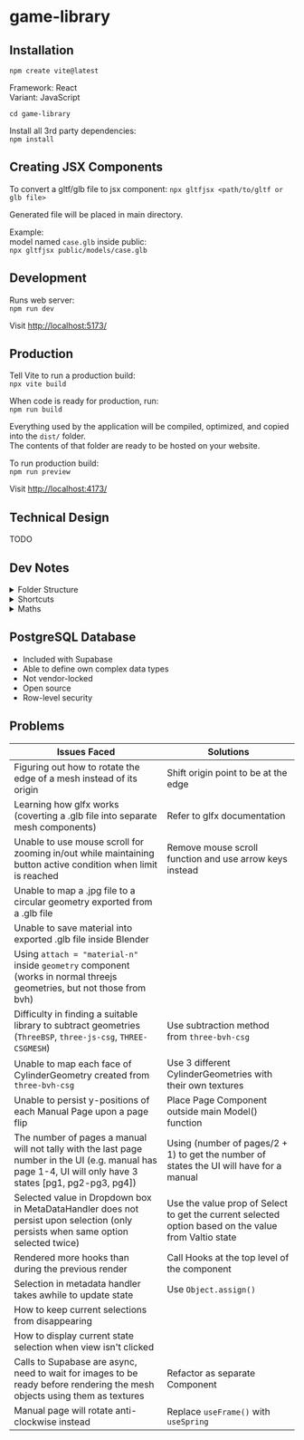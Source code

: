 # game-library

## Installation

`npm create vite@latest`

Framework: React <br>
Variant: JavaScript

`cd game-library`

Install all 3rd party dependencies: <br>
`npm install`

## Creating JSX Components

To convert a gltf/glb file to jsx component:
`npx gltfjsx <path/to/gltf or glb file>`

Generated file will be placed in main directory.

Example: <br>
model named `case.glb` inside public: <br>
`npx gltfjsx public/models/case.glb`

## Development

Runs web server: <br>
`npm run dev`

Visit [http://localhost:5173/](http://localhost:5173/)

## Production

Tell Vite to run a production build: <br>
`npx vite build`

When code is ready for production, run: <br>
`npm run build`

Everything used by the application will be compiled, optimized, and copied into the `dist/` folder. <br>
The contents of that folder are ready to be hosted on your website.

To run production build: <br>
`npm run preview`

Visit [http://localhost:4173/](http://localhost:4173/)

## Technical Design

TODO

## Dev Notes

<details>
    <summary>Folder Structure</summary>

- **`node_modules` folder** <br>
  Contains all installed 3rd-party dependencies. <br>
  When Vite builds application, it sees imports for 'three' and pulls three.js files automatically from this folder. <br>
  This folder is used only during development, and shouldn't be uploaded to web hosting provider or committed.

- **`public` folder** <br>
  Contains public assets like images.

- **`index.html`** <br>
  The main page that's served to users. <br>
  `div` with `id="root"` - React will render its components inside this `div` <br>
  `script` tag - Fetches main `jsx` file that serves as entry point for React; `type="module"` - tells browser to treat this file as an ECMAScript module.

- **`main.jsx`** <br>
  Mounts React app (starting with `<App />` component) into the `<div id="root"></div>` element in `index.html`.

- **`package.json`** <br>
  Defines project's dependencies, scripts, and configuration. <br>
  Install the original versions of each dependency by running `npm install`. <br>
  `dependencies` - Packages used in production (e.g. React, ReactDOM, React Router, etc.), required for application to run. <br>
  `devDependencies` - Packages used only for development (e.g. testing libraries, build tools like Webpack or Babel), won't be deployed in application.

- **`package-lock.json`** <br>
  Automatically generated by npm that contains exact versions of all dependencies at the time it was created. <br>
  Used to ensure that all developers are using the same versions of dependencies. <br>
  Do not edit this file manually. <br>
  npm reads `package.json` to determine the required dependencies. <br>
  It then uses `package-lock.json` to install the exact versions of those dependencies.

</details>

<details>
    <summary>Shortcuts</summary>

## Multi Cursor Editing

1. Highlight word to change
2. Ctrl + D

## Import All Libraries

1. Ctrl + Space

</details>

<details>
    <summary>Maths</summary>

`-Math.PI / 2` = 90 degrees in radians

</details>

## PostgreSQL Database

- Included with Supabase
- Able to define own complex data types
- Not vendor-locked
- Open source
- Row-level security

## Problems

| Issues Faced                                                                                                                                               | Solutions                                                                                            |
| ---------------------------------------------------------------------------------------------------------------------------------------------------------- | ---------------------------------------------------------------------------------------------------- |
| Figuring out how to rotate the edge of a mesh instead of its origin                                                                                        | Shift origin point to be at the edge                                                                 |
| Learning how glfx works (coverting a .glb file into separate mesh components)                                                                              | Refer to glfx documentation                                                                          |
| Unable to use mouse scroll for zooming in/out while maintaining button active condition when limit is reached                                              | Remove mouse scroll function and use arrow keys instead                                              |
| Unable to map a .jpg file to a circular geometry exported from a .glb file                                                                                 |                                                                                                      |
| Unable to save material into exported .glb file inside Blender                                                                                             |                                                                                                      |
| Using `attach = "material-n"` inside `geometry` component (works in normal threejs geometries, but not those from bvh)                                     |                                                                                                      |
| Difficulty in finding a suitable library to subtract geometries (`ThreeBSP`, `three-js-csg`, `THREE-CSGMESH`)                                              | Use subtraction method from `three-bvh-csg`                                                          |
| Unable to map each face of CylinderGeometry created from `three-bvh-csg`                                                                                   | Use 3 different CylinderGeometries with their own textures                                           |
| Unable to persist y-positions of each Manual Page upon a page flip                                                                                         | Place Page Component outside main Model() function                                                   |
| The number of pages a manual will not tally with the last page number in the UI (e.g. manual has page 1-4, UI will only have 3 states [pg1, pg2-pg3, pg4]) | Using (number of pages/2 + 1) to get the number of states the UI will have for a manual              |
| Selected value in Dropdown box in MetaDataHandler does not persist upon selection (only persists when same option selected twice)                          | Use the value prop of Select to get the current selected option based on the value from Valtio state |
| Rendered more hooks than during the previous render                                                                                                        | Call Hooks at the top level of the component                                                         |
| Selection in metadata handler takes awhile to update state                                                                                                 | Use `Object.assign()`                                                                                |
| How to keep current selections from disappearing                                                                                                           |                                                                                                      |
| How to display current state selection when view isn't clicked                                                                                             |                                                                                                      |
| Calls to Supabase are async, need to wait for images to be ready before rendering the mesh objects using them as textures                                  | Refactor as separate Component                                                                       |
| Manual page will rotate anti-clockwise instead                                                                                                             | Replace `useFrame()` with `useSpring`                                                                |
